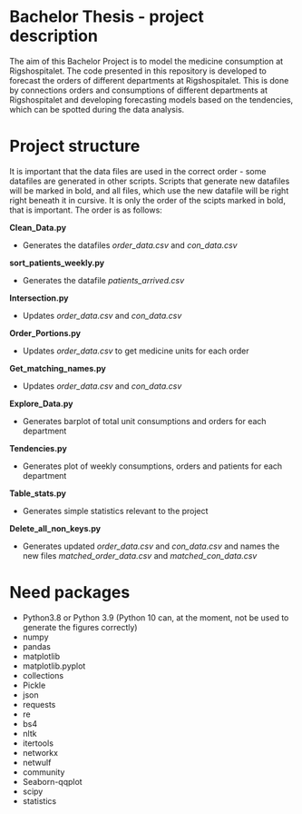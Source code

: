 # Bachelor Thesis - project description

The aim of this Bachelor Project is to model the medicine consumption at Rigshospitalet. 
The code presented in this repository is developed to forecast the orders of different departments at Rigshospitalet. 
This is done by connections orders and consumptions of different departments at Rigshospitalet and developing forecasting models based on the tendencies, which can be spotted during the data analysis. 

# Project structure

It is important that the data files are used in the correct order - some datafiles are generated in other scripts. Scripts that generate new datafiles will be marked in bold, and all files, which use the new datafile will be right right beneath it in cursive. It is only the order of the scipts marked in bold, that is important. The order is as follows:

**Clean_Data.py** <br />
- Generates the datafiles *order_data.csv* and *con_data.csv*<br />

**sort_patients_weekly.py** <br />
- Generates the datafile *patients_arrived.csv*<br />

**Intersection.py** <br />
- Updates *order_data.csv* and *con_data.csv*<br />

**Order_Portions.py** <br />
- Updates *order_data.csv* to get medicine units for each order<br />

**Get_matching_names.py** <br />
- Updates *order_data.csv* and *con_data.csv* <br />

**Explore_Data.py** <br />
- Generates barplot of total unit consumptions and orders for each department <br />

**Tendencies.py** <br />
- Generates plot of weekly consumptions, orders and patients for each department <br />

**Table_stats.py** <br />
- Generates simple statistics relevant to the project <br />

**Delete_all_non_keys.py** <br />
- Generates updated *order_data.csv* and *con_data.csv* and names the new files *matched_order_data.csv* and *matched_con_data.csv*<br />

# Need packages

* Python3.8 or Python 3.9 (Python 10 can, at the moment, not be used to generate the figures correctly)
* numpy 
* pandas
* matplotlib
* matplotlib.pyplot
* collections
* Pickle
* json
* requests
* re
* bs4
* nltk
* itertools
* networkx
* netwulf
* community
* Seaborn-qqplot
* scipy
* statistics





